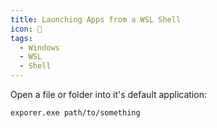 ```yaml
---
title: Launching Apps from a WSL Shell
icon: 🚁
tags:
  - Windows
  - WSL
  - Shell
---
```


Open a file or folder into it's default application:

```sh
exporer.exe path/to/something
```
